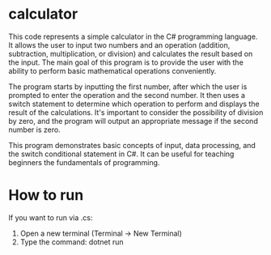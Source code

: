 ﻿# calculator
This code represents a simple calculator in the C# programming language. It allows the user to input two numbers and an operation (addition, subtraction, multiplication, or division) and calculates the result based on the input. The main goal of this program is to provide the user with the ability to perform basic mathematical operations conveniently.

The program starts by inputting the first number, after which the user is prompted to enter the operation and the second number. It then uses a switch statement to determine which operation to perform and displays the result of the calculations. It's important to consider the possibility of division by zero, and the program will output an appropriate message if the second number is zero.

This program demonstrates basic concepts of input, data processing, and the switch conditional statement in C#. It can be useful for teaching beginners the fundamentals of programming.
# How to run
If you want to run via .cs:
1. Open a new terminal (Terminal -> New Terminal)
2. Type the command: dotnet run
